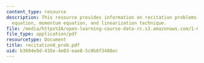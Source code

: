 ```yaml
---
content_type: resource
description: This resource provides information on recitation problems for continuity
  equation, momentum equation, and linearization technique.
file: /media/https%3A/open-learning-course-data-rc.s3.amazonaws.com/1-060-engineering-mechanics-ii-spring-2006/b3694e9d435e4e03eae85c0b8f3488ec_recitation8_prob.pdf
file_type: application/pdf
resourcetype: Document
title: recitation8_prob.pdf
uid: b3694e9d-435e-4e03-eae8-5c0b8f3488ec
---
```

